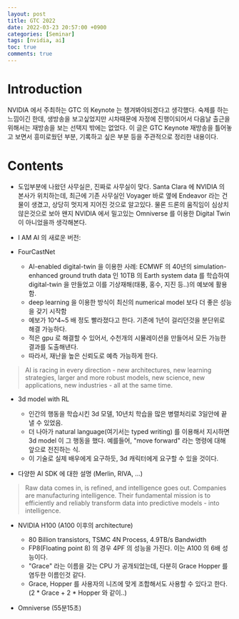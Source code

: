 ```yaml
---
layout: post
title: GTC 2022
date: 2022-03-23 20:57:00 +0900
categories: [Seminar]
tags: [nvidia, ai]
toc: true
comments: true
---
```


# Introduction

NVIDIA 에서 주최하는 GTC 의 Keynote 는 챙겨봐야되겠다고 생각했다. 숙제를 하는 느낌이긴 한데, 생방송을 보고싶었지만 시차때문에 자정에 진행이되어서 다음날 출근을 위해서는 재방송을 보는 선택지 밖에는 없었다. 이 글은 GTC Keynote 재방송을 틀어놓고 보면서 흥미로웠던 부분, 기록하고 싶은 부분 등을 주관적으로 정리한 내용이다. 


# Contents

- 도입부분에 나왔던 사무실은, 진짜로 사무실이 맞다. Santa Clara 에 NVIDIA 의 본사가 위치하는데, 최근에 기존 사무실인 Voyager 바로 옆에 Endeavor 라는 건물이 생겼고, 상당히 멋지게 지어진 것으로 알고있다. 물론 드론의 움직임이 심상치 않은것으로 보아 왠지 NVIDIA 에서 밀고있는 Omniverse 를 이용한 Digital Twin 이 아니었을까 생각해본다. 

- I AM AI 의 새로운 버전: 

- FourCastNet
    - AI-enabled digital-twin 을 이용한 사례: ECMWF 의 40년의 simulation-enhanced ground truth data 인 10TB 의 Earth system data 를 학습하여 digital-twin 을 만들었고 이를 기상재해(태풍, 홍수, 지진 등..)의 예보에 활용함.
    - deep learning 을 이용한 방식이 최신의 numerical model 보다 더 좋은 성능을 갖기 시작함 
    - 예보가 10^4~5 배 정도 빨라졌다고 한다. 기존에 1년이 걸리던것을 분단위로 해결 가능하다.
    - 적은 gpu 로 해결할 수 있어서, 수천개의 시뮬레이션을 만들어서 모든 가능한 결과를 도출해낸다. 
    - 따라서, 재난을 높은 신뢰도로 예측 가능하게 한다.

> AI is racing in every direction - new architectures, new learning strategies, larger and more robust models, new science, new applications, new industries - all at the same time.

- 3d model with RL
    - 인간의 행동을 학습시킨 3d 모델, 10년치 학습을 많은 병렬처리로 3일안에 끝낼 수 있었음.
    - 더 나아가 natural language(여기서는 typed writing) 를 이용해서 지시하면 3d model 이 그 행동을 했다. 예를들어, "move forward" 라는 명령에 대해 앞으로 전진하는 식.
    - 이 기술로 실제 배우에게 요구하듯, 3d 캐릭터에게 요구할 수 있을 것이다.

- 다양한 AI SDK 에 대한 설명 (Merlin, RIVA, ...)

> Raw data comes in, is refined, and intelligence goes out.
> Companies are manufacturing intelligence.
> Their fundamental mission is to efficiently and reliably transform data into predictive models - into intelligence.

- NVIDIA H100 (A100 이후의 architecture)
    - 80 Billion transistors, TSMC 4N Process, 4.9TB/s Bandwidth
    - FP8(Floating point 8) 의 경우 4PF 의 성능을 가진다. 이는 A100 의 6배 성능이다.
    - "Grace" 라는 이름을 갖는 CPU 가 공개되었는데, 다분히 Grace Hopper 를 염두한 이름인것 같다. 
    - Grace, Hopper 를 사용자의 니즈에 맞게 조합해서도 사용할 수 있다고 한다. (2 * Grace + 2 * Hopper 와 같이..)

- Omniverse (55분15초)